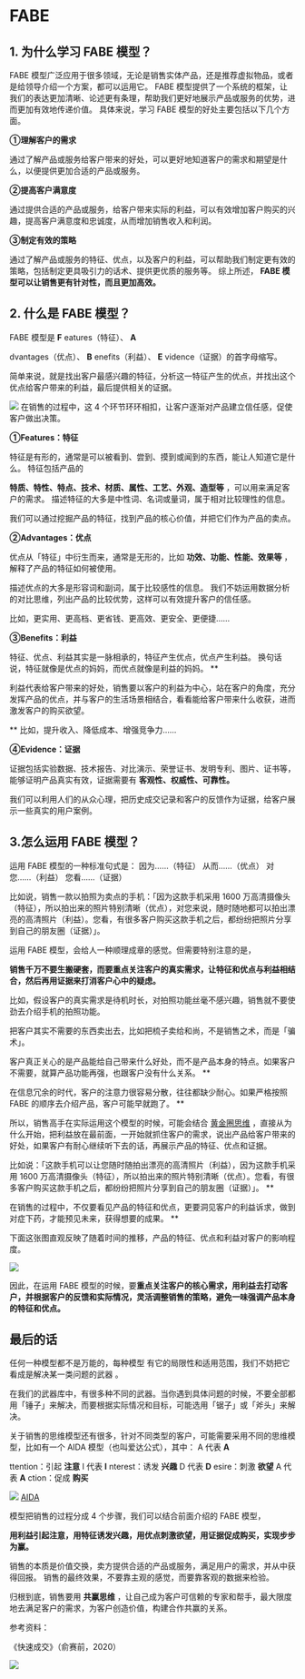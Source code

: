 # FABE

## **1. 为什么学习 FABE 模型？**

FABE 模型广泛应用于很多领域，无论是销售实体产品，还是推荐虚拟物品，或者是给领导介绍一个方案，都可以运用它。  FABE 模型提供了一个系统的框架，让我们的表达更加清晰、论述更有条理，帮助我们更好地展示产品或服务的优势，进而更加有效地传递价值。  具体来说，学习 FABE 模型的好处主要包括以下几个方面。 

**①理解客户的需求**

通过了解产品或服务给客户带来的好处，可以更好地知道客户的需求和期望是什么，以便提供更加合适的产品或服务。 

**②提高客户满意度**

通过提供合适的产品或服务，给客户带来实际的利益，可以有效增加客户购买的兴趣，提高客户满意度和忠诚度，从而增加销售收入和利润。 

**③制定有效的策略**

通过了解产品或服务的特征、优点，以及客户的利益，可以帮助我们制定更有效的策略，包括制定更具吸引力的话术、提供更优质的服务等。  综上所述， **FABE 模型可以让销售更有针对性，而且更加高效。** 

## **2. 什么是 FABE  模型？**

FABE 模型是 **F** eatures（特征）、 **A**

dvantages（优点）、 **B** enefits（利益）、 **E** vidence（证据）的首字母缩写。

简单来说，就是找出客户最感兴趣的特征，分析这一特征产生的优点，并找出这个优点给客户带来的利益，最后提供相关的证据。

![](https://mmbiz.qpic.cn/mmbiz_png/giaycic3UNwo02t53NOzeclzTzicpoDpwQZsR0u4jGic0efj2bHprhVy2NMaYCaP9Nf2s5jBcx4Wt6ZKRL8nlCCm7A/640?wx_fmt=png) 在销售的过程中，这 4 个环节环环相扣，让客户逐渐对产品建立信任感，促使客户做出决策。 

**①Features：特征**

特征是有形的，通常是可以被看到、尝到、摸到或闻到的东西，能让人知道它是什么。  特征包括产品的

**特质、特性、特点、技术、材质、属性、工艺、外观、造型等** ，可以用来满足客户的需求。  描述特征的大多是中性词、名词或量词，属于相对比较理性的信息。

我们可以通过挖掘产品的特征，找到产品的核心价值，并把它们作为产品的卖点。 

**②Advantages：优点**

优点从「特征」中衍生而来，通常是无形的，比如 **功效、功能、性能、效果等** ，解释了产品的特征如何被使用。

描述优点的大多是形容词和副词，属于比较感性的信息。  我们不妨运用数据分析的对比思维，列出产品的比较优势，这样可以有效提升客户的信任感。

比如，更实用、更高档、更省钱、更高效、更安全、更便捷…… 

**③Benefits：利益**

特征、优点、利益其实是一脉相承的，特征产生优点，优点产生利益。  换句话说，特征就像是优点的妈妈，而优点就像是利益的妈妈。  **

利益代表给客户带来的好处，销售要以客户的利益为中心，站在客户的角度，充分发挥产品的优点，并与客户的生活场景相结合，看看能给客户带来什么收获，进而激发客户的购买欲望。

** 比如，提升收入、降低成本、增强竞争力…… 

**④Evidence：证据**

证据包括实验数据、技术报告、对比演示、荣誉证书、发明专利、图片、证书等，能够证明产品真实有效，证据需要有 **客观性、权威性、可靠性。**

我们可以利用人们的从众心理，把历史成交记录和客户的反馈作为证据，给客户展示一些真实的用户案例。

## **3.怎么运用 FABE  模型？**

运用 FABE 模型的一种标准句式是：  因为……（特征）  从而……（优点）  对您……（利益）  您看……（证据）

比如说，销售一款以拍照为卖点的手机：「因为这款手机采用 1600 万高清摄像头（特征），所以拍出来的照片特别清晰（优点），对您来说，随时随地都可以拍出漂亮的高清照片（利益）。您看，有很多客户购买这款手机之后，都纷纷把照片分享到自己的朋友圈（证据）」。

运用 FABE 模型，会给人一种顺理成章的感觉。但需要特别注意的是，

**销售千万不要生搬硬套，而要重点关注客户的真实需求，让特征和优点与利益相结合，然后再用证据来打消客户心中的疑虑。**

比如，假设客户的真实需求是待机时长，对拍照功能丝毫不感兴趣，销售就不要使劲去介绍手机的拍照功能。

把客户其实不需要的东西卖出去，比如把梳子卖给和尚，不是销售之术，而是「骗术」。

客户真正关心的是产品能给自己带来什么好处，而不是产品本身的特点。如果客户不需要，就算产品功能再强，也跟客户没有什么关系。  **

在信息冗余的时代，客户的注意力很容易分散，往往都缺少耐心。如果严格按照 FABE 的顺序去介绍产品，客户可能早就跑了。  **

所以，销售高手在实际运用这个模型的时候，可能会结合 [黄金圈思维](https://mp.weixin.qq.com/s?__biz=MzA4ODE2OTIxMw==&mid=2653481361&idx=1&sn=86489036713481d351598623eb2ea90c&scene=21#wechat_redirect) ，直接从为什么开始，把利益放在最前面，一开始就抓住客户的需求，说出产品给客户带来的好处，如果客户有耐心继续听下去的话，再展示产品的特征、优点和证据。

比如说：「这款手机可以让您随时随拍出漂亮的高清照片（利益），因为这款手机采用 1600 万高清摄像头（特征），所以拍出来的照片特别清晰（优点）。您看，有很多客户购买这款手机之后，都纷纷把照片分享到自己的朋友圈（证据）」。  **

在销售的过程中，不仅要看见产品的特征和优点，更要洞见客户的利益诉求，做到对症下药，才能预见未来，获得想要的成果。  **

下面这张图直观反映了随着时间的推移，产品的特征、优点和利益对客户的影响程度。

![](https://mmbiz.qpic.cn/mmbiz_png/giaycic3UNwo335vkNgYJXbFibeWyic6MSsvkM1SPBmRnJRNcAlPL7xeUyTZB5EoXMxGsWcRXf0icsMaac3zpGEqSbw/640?wx_fmt=png) 

因此，在运用 FABE 模型的时候，要**重点关注客户的核心需求，用利益去打动客户，并根据客户的反馈和实际情况，灵活调整销售的策略，避免一味强调产品本身的特征和优点。** 

## **最后的话**

任何一种模型都不是万能的，每种模型  有它的局限性和适用范围，我们不妨把它看成是解决某一类问题的武器  。

在我们的武器库中，有很多种不同的武器。当你遇到具体问题的时候，不要全部都用「锤子」来解决，而要根据实际情况和目标，可能选用「锯子」或「斧头」来解决。

关于销售的思维模型还有很多，针对不同类型的客户，可能需要采用不同的思维模型，比如有一个 AIDA 模型（也叫爱达公式），其中：  A 代表 **A**

ttention：引起 **注意** I 代表 **I** nterest：诱发 **兴趣** D 代表 **D** esire：刺激 **欲望** A 代表 **A** ction：促成 **购买**

![](https://mmbiz.qpic.cn/mmbiz_png/giaycic3UNwo335vkNgYJXbFibeWyic6MSsvSWstWnFr2NaTHKeLWMR48HR7vl16fhqQoSqDuUicLibJ8ph4bVZEC4bw/640?wx_fmt=png) [AIDA](https://mp.weixin.qq.com/s?__biz=MzA4ODE2OTIxMw==&mid=2653477417&idx=1&sn=f12ee0f36a8b459060dcb517088b22d8&scene=21#wechat_redirect) 

模型把销售的过程分成 4 个步骤，我们可以结合前面介绍的 FABE 模型，

**用利益引起注意，用特征诱发兴趣，用优点刺激欲望，用证据促成购买，实现步步为赢。**

销售的本质是价值交换，卖方提供合适的产品或服务，满足用户的需求，并从中获得回报。  销售的最终效果，不要靠主观的感觉，而要靠客观的数据来检验。

归根到底，销售要用 **共赢思维** ，让自己成为客户可信赖的专家和帮手，最大限度地去满足客户的需求，为客户创造价值，构建合作共赢的关系。

参考资料：

《快速成交》（俞赛前，2020）

![](https://visitor-badge.laobi.icu/badge?page_id=sjhfx.linji&left_text=PageViews&right_color=%2300589F)